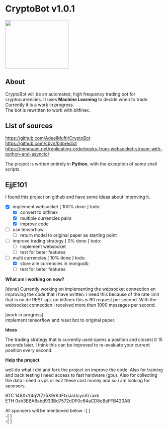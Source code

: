 # CryptoBot v1.0.1

<a href="#"><img src="images/bot.png"
alt="" width="201" height="155"/></a>

## About
CryptoBot will be an automated, high frequency trading bot for cryptocurrencies. It uses **Machine Learning** to decide when to trade. Currently it is a work in progress.  
The bot is rewritten to work with bitfinex.


## List of sources
https://github.com/AdeelMufti/CryptoBot  
https://github.com/cbyn/bitpredict  
https://mmquant.net/replicating-orderbooks-from-websocket-stream-with-python-and-asyncio/

The project is written entirely in **Python**, with the exception of some shell scripts.

## EjjE101
I found this project on github and have some ideas about improving it.
- [x] implement websocket         [ 100% done ]
    todo:
    - [x] convert to bitfinex
    - [x] multiple currencies pairs
    - [x] improve code  
- [ ] use tensorflow
    - [ ] return model to original paper as starting point
- [ ] improve trading strategy    [  0% done ]
    todo:
    - [ ] implement websocket
    - [ ] test for beter features
- [ ] multi currencies            [ 10% done ]
    todo:
    - [x] store alle currencies in mongodb
    - [ ] test for beter features

**What am i working on now?**

[done] Currently working on implementing the websocket connection en improving the code that i have written. I need this because of the rate limit that is on de REST api, on bitfinex this is 90 request per second. With the websocket connection i received more then 1000 messages per second.

[work in progress]  
implement tensorflow and reset bot to original paper.

**Ideas**

The trading strategy that is currently used opens a position and closest it 15 seconds later. I think this can be improved to re-evaluate your current position every second.

**Help the project**

well do what i did and fork the project en improve the code.
Also for training and back testing i need access to fast hardware (gpu). Also for collecting the data i need a vps or ec2 these cost money and so i am looking for sponsors.

BTC 148XxY4qVf7z5X9rK3FtxiJaUcynXLraxb</br>
ETH 0xb3EBA8abd933Bd7572dDF0c64aCD8eBaFFB420AB

All sponsers will be mentioned below
-[ ]  
-[ ]  
-[ ]  

